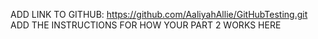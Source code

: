 ADD LINK TO GITHUB: https://github.com/AaliyahAllie/GitHubTesting.git
ADD THE INSTRUCTIONS FOR HOW YOUR PART 2 WORKS HERE
